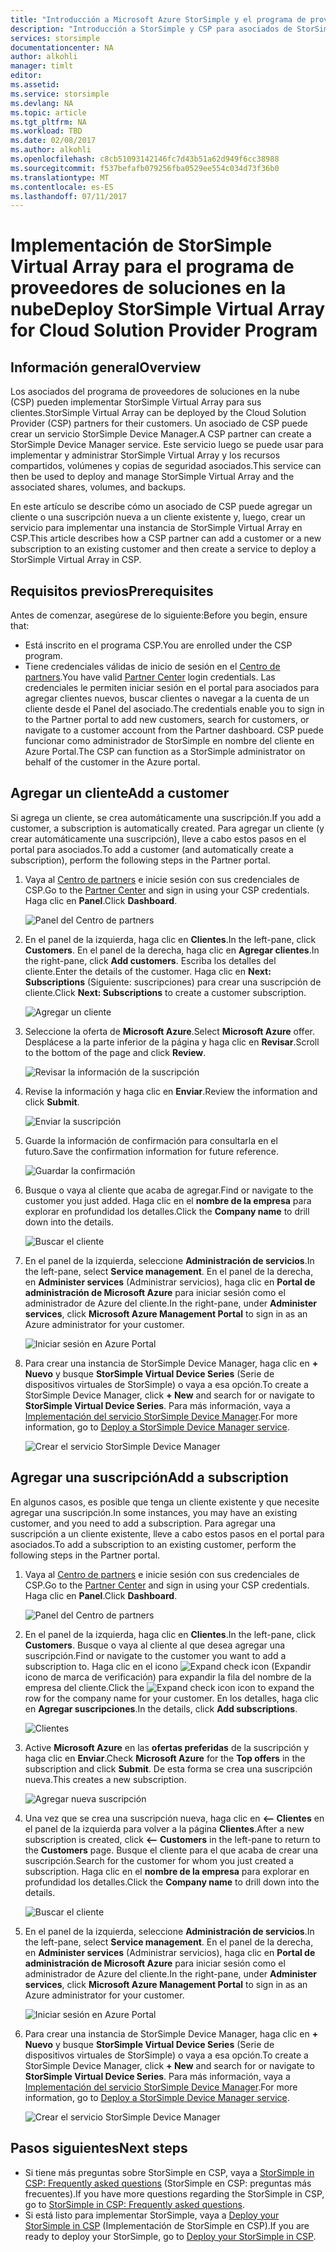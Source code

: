 ```yaml
---
title: "Introducción a Microsoft Azure StorSimple y el programa de proveedores de soluciones en la nube | Microsoft Docs"
description: "Introducción a StorSimple y CSP para asociados de StorSimple."
services: storsimple
documentationcenter: NA
author: alkohli
manager: timlt
editor: 
ms.assetid: 
ms.service: storsimple
ms.devlang: NA
ms.topic: article
ms.tgt_pltfrm: NA
ms.workload: TBD
ms.date: 02/08/2017
ms.author: alkohli
ms.openlocfilehash: c8cb51093142146fc7d43b51a62d949f6cc38988
ms.sourcegitcommit: f537befafb079256fba0529ee554c034d73f36b0
ms.translationtype: MT
ms.contentlocale: es-ES
ms.lasthandoff: 07/11/2017
---
```

# <a name="deploy-storsimple-virtual-array-for-cloud-solution-provider-program"></a><span data-ttu-id="8b063-103">Implementación de StorSimple Virtual Array para el programa de proveedores de soluciones en la nube</span><span class="sxs-lookup"><span data-stu-id="8b063-103">Deploy StorSimple Virtual Array for Cloud Solution Provider Program</span></span>

## <a name="overview"></a><span data-ttu-id="8b063-104">Información general</span><span class="sxs-lookup"><span data-stu-id="8b063-104">Overview</span></span>

<span data-ttu-id="8b063-105">Los asociados del programa de proveedores de soluciones en la nube (CSP) pueden implementar StorSimple Virtual Array para sus clientes.</span><span class="sxs-lookup"><span data-stu-id="8b063-105">StorSimple Virtual Array can be deployed by the Cloud Solution Provider (CSP) partners for their customers.</span></span> <span data-ttu-id="8b063-106">Un asociado de CSP puede crear un servicio StorSimple Device Manager.</span><span class="sxs-lookup"><span data-stu-id="8b063-106">A CSP partner can create a StorSimple Device Manager service.</span></span> <span data-ttu-id="8b063-107">Este servicio luego se puede usar para implementar y administrar StorSimple Virtual Array y los recursos compartidos, volúmenes y copias de seguridad asociados.</span><span class="sxs-lookup"><span data-stu-id="8b063-107">This service can then be used to deploy and manage StorSimple Virtual Array and the associated shares, volumes, and backups.</span></span>

<span data-ttu-id="8b063-108">En este artículo se describe cómo un asociado de CSP puede agregar un cliente o una suscripción nueva a un cliente existente y, luego, crear un servicio para implementar una instancia de StorSimple Virtual Array en CSP.</span><span class="sxs-lookup"><span data-stu-id="8b063-108">This article describes how a CSP partner can add a customer or a new subscription to an existing customer and then create a service to deploy a StorSimple Virtual Array in CSP.</span></span>

## <a name="prerequisites"></a><span data-ttu-id="8b063-109">Requisitos previos</span><span class="sxs-lookup"><span data-stu-id="8b063-109">Prerequisites</span></span>

<span data-ttu-id="8b063-110">Antes de comenzar, asegúrese de lo siguiente:</span><span class="sxs-lookup"><span data-stu-id="8b063-110">Before you begin, ensure that:</span></span>

- <span data-ttu-id="8b063-111">Está inscrito en el programa CSP.</span><span class="sxs-lookup"><span data-stu-id="8b063-111">You are enrolled under the CSP program.</span></span>
- <span data-ttu-id="8b063-112">Tiene credenciales válidas de inicio de sesión en el [Centro de partners](http://partnercenter.microsoft.com/).</span><span class="sxs-lookup"><span data-stu-id="8b063-112">You have valid [Partner Center](http://partnercenter.microsoft.com/) login credentials.</span></span> <span data-ttu-id="8b063-113">Las credenciales le permiten iniciar sesión en el portal para asociados para agregar clientes nuevos, buscar clientes o navegar a la cuenta de un cliente desde el Panel del asociado.</span><span class="sxs-lookup"><span data-stu-id="8b063-113">The credentials enable you to sign in to the Partner portal to add new customers, search for customers, or navigate to a customer account from the Partner dashboard.</span></span> <span data-ttu-id="8b063-114">CSP puede funcionar como administrador de StorSimple en nombre del cliente en Azure Portal.</span><span class="sxs-lookup"><span data-stu-id="8b063-114">The CSP can function as a StorSimple administrator on behalf of the customer in the Azure portal.</span></span>
                             
## <a name="add-a-customer"></a><span data-ttu-id="8b063-115">Agregar un cliente</span><span class="sxs-lookup"><span data-stu-id="8b063-115">Add a customer</span></span>

<span data-ttu-id="8b063-116">Si agrega un cliente, se crea automáticamente una suscripción.</span><span class="sxs-lookup"><span data-stu-id="8b063-116">If you add a customer, a subscription is automatically created.</span></span> <span data-ttu-id="8b063-117">Para agregar un cliente (y crear automáticamente una suscripción), lleve a cabo estos pasos en el portal para asociados.</span><span class="sxs-lookup"><span data-stu-id="8b063-117">To add a customer (and automatically create a subscription), perform the following steps in the Partner portal.</span></span>

1. <span data-ttu-id="8b063-118">Vaya al [Centro de partners](http://partnercenter.microsoft.com/) e inicie sesión con sus credenciales de CSP.</span><span class="sxs-lookup"><span data-stu-id="8b063-118">Go to the [Partner Center](http://partnercenter.microsoft.com/) and sign in using your CSP credentials.</span></span> <span data-ttu-id="8b063-119">Haga clic en **Panel**.</span><span class="sxs-lookup"><span data-stu-id="8b063-119">Click **Dashboard**.</span></span>

     ![Panel del Centro de partners](./media/storsimple-partner-csp-deploy/image1.png)
                              
2. <span data-ttu-id="8b063-121">En el panel de la izquierda, haga clic en **Clientes**.</span><span class="sxs-lookup"><span data-stu-id="8b063-121">In the left-pane, click **Customers**.</span></span> <span data-ttu-id="8b063-122">En el panel de la derecha, haga clic en **Agregar clientes**.</span><span class="sxs-lookup"><span data-stu-id="8b063-122">In the right-pane, click **Add customers**.</span></span> <span data-ttu-id="8b063-123">Escriba los detalles del cliente.</span><span class="sxs-lookup"><span data-stu-id="8b063-123">Enter the details of the customer.</span></span> <span data-ttu-id="8b063-124">Haga clic en **Next: Subscriptions** (Siguiente: suscripciones) para crear una suscripción de cliente.</span><span class="sxs-lookup"><span data-stu-id="8b063-124">Click **Next: Subscriptions** to create a customer subscription.</span></span>

    ![Agregar un cliente](./media/storsimple-partner-csp-deploy/image2.png)

3.  <span data-ttu-id="8b063-126">Seleccione la oferta de **Microsoft Azure**.</span><span class="sxs-lookup"><span data-stu-id="8b063-126">Select **Microsoft Azure** offer.</span></span> <span data-ttu-id="8b063-127">Desplácese a la parte inferior de la página y haga clic en **Revisar**.</span><span class="sxs-lookup"><span data-stu-id="8b063-127">Scroll to the bottom of the page and click **Review**.</span></span>

    ![Revisar la información de la suscripción](./media/storsimple-partner-csp-deploy/image3.png)
                              
4. <span data-ttu-id="8b063-129">Revise la información y haga clic en **Enviar**.</span><span class="sxs-lookup"><span data-stu-id="8b063-129">Review the information and click **Submit**.</span></span>

    ![Enviar la suscripción](./media/storsimple-partner-csp-deploy/image4.png)

5. <span data-ttu-id="8b063-131">Guarde la información de confirmación para consultarla en el futuro.</span><span class="sxs-lookup"><span data-stu-id="8b063-131">Save the confirmation information for future reference.</span></span>

    ![Guardar la confirmación](./media/storsimple-partner-csp-deploy/image5.png)

6. <span data-ttu-id="8b063-133">Busque o vaya al cliente que acaba de agregar.</span><span class="sxs-lookup"><span data-stu-id="8b063-133">Find or navigate to the customer you just added.</span></span> <span data-ttu-id="8b063-134">Haga clic en el **nombre de la empresa** para explorar en profundidad los detalles.</span><span class="sxs-lookup"><span data-stu-id="8b063-134">Click the **Company name** to drill down into the details.</span></span>

    ![Buscar el cliente](./media/storsimple-partner-csp-deploy/image6.png)  

7. <span data-ttu-id="8b063-136">En el panel de la izquierda, seleccione **Administración de servicios**.</span><span class="sxs-lookup"><span data-stu-id="8b063-136">In the left-pane, select **Service management**.</span></span> <span data-ttu-id="8b063-137">En el panel de la derecha, en **Administer services** (Administrar servicios), haga clic en **Portal de administración de Microsoft Azure** para iniciar sesión como el administrador de Azure del cliente.</span><span class="sxs-lookup"><span data-stu-id="8b063-137">In the right-pane, under **Administer services**, click **Microsoft Azure Management Portal** to sign in as an Azure administrator for your customer.</span></span>

    ![Iniciar sesión en Azure Portal](./media/storsimple-partner-csp-deploy/image9.png)

8. <span data-ttu-id="8b063-139">Para crear una instancia de StorSimple Device Manager, haga clic en **+ Nuevo** y busque **StorSimple Virtual Device Series** (Serie de dispositivos virtuales de StorSimple) o vaya a esa opción.</span><span class="sxs-lookup"><span data-stu-id="8b063-139">To create a StorSimple Device Manager, click **+ New** and search for or navigate to **StorSimple Virtual Device Series**.</span></span> <span data-ttu-id="8b063-140">Para más información, vaya a [Implementación del servicio StorSimple Device Manager](storsimple-virtual-array-manage-service.md).</span><span class="sxs-lookup"><span data-stu-id="8b063-140">For more information, go to [Deploy a StorSimple Device Manager service](storsimple-virtual-array-manage-service.md).</span></span>

    ![Crear el servicio StorSimple Device Manager](./media/storsimple-partner-csp-deploy/image8.png)


## <a name="add-a-subscription"></a><span data-ttu-id="8b063-142">Agregar una suscripción</span><span class="sxs-lookup"><span data-stu-id="8b063-142">Add a subscription</span></span>

<span data-ttu-id="8b063-143">En algunos casos, es posible que tenga un cliente existente y que necesite agregar una suscripción.</span><span class="sxs-lookup"><span data-stu-id="8b063-143">In some instances, you may have an existing customer, and you need to add a subscription.</span></span> <span data-ttu-id="8b063-144">Para agregar una suscripción a un cliente existente, lleve a cabo estos pasos en el portal para asociados.</span><span class="sxs-lookup"><span data-stu-id="8b063-144">To add a subscription to an existing customer, perform the following steps in the Partner portal.</span></span>

1. <span data-ttu-id="8b063-145">Vaya al [Centro de partners](http://partnercenter.microsoft.com/) e inicie sesión con sus credenciales de CSP.</span><span class="sxs-lookup"><span data-stu-id="8b063-145">Go to the [Partner Center](http://partnercenter.microsoft.com/) and sign in using your CSP credentials.</span></span> <span data-ttu-id="8b063-146">Haga clic en **Panel**.</span><span class="sxs-lookup"><span data-stu-id="8b063-146">Click **Dashboard**.</span></span>

     ![Panel del Centro de partners](./media/storsimple-partner-csp-deploy/image1.png)
                              
2. <span data-ttu-id="8b063-148">En el panel de la izquierda, haga clic en **Clientes**.</span><span class="sxs-lookup"><span data-stu-id="8b063-148">In the left-pane, click **Customers**.</span></span> <span data-ttu-id="8b063-149">Busque o vaya al cliente al que desea agregar una suscripción.</span><span class="sxs-lookup"><span data-stu-id="8b063-149">Find or navigate to the customer you want to add a subscription to.</span></span> <span data-ttu-id="8b063-150">Haga clic en el icono ![Expand check icon](./media/storsimple-partner-csp-deploy/expand_pane_icon.png) (Expandir icono de marca de verificación) para expandir la fila del nombre de la empresa del cliente.</span><span class="sxs-lookup"><span data-stu-id="8b063-150">Click the ![Expand check icon](./media/storsimple-partner-csp-deploy/expand_pane_icon.png) icon to expand the row for the company name for your customer.</span></span> <span data-ttu-id="8b063-151">En los detalles, haga clic en **Agregar suscripciones**.</span><span class="sxs-lookup"><span data-stu-id="8b063-151">In the details, click **Add subscriptions**.</span></span>

    ![Clientes](./media/storsimple-partner-csp-deploy/image10.png)

3. <span data-ttu-id="8b063-153">Active **Microsoft Azure** en las **ofertas preferidas** de la suscripción y haga clic en **Enviar**.</span><span class="sxs-lookup"><span data-stu-id="8b063-153">Check **Microsoft Azure** for the **Top offers** in the subscription and click **Submit**.</span></span> <span data-ttu-id="8b063-154">De esta forma se crea una suscripción nueva.</span><span class="sxs-lookup"><span data-stu-id="8b063-154">This creates a new subscription.</span></span>

    ![Agregar nueva suscripción](./media/storsimple-partner-csp-deploy/image11.png)

6. <span data-ttu-id="8b063-156">Una vez que se crea una suscripción nueva, haga clic en **<-- Clientes** en el panel de la izquierda para volver a la página **Clientes**.</span><span class="sxs-lookup"><span data-stu-id="8b063-156">After a new subscription is created, click **<-- Customers** in the left-pane to return to the **Customers** page.</span></span> <span data-ttu-id="8b063-157">Busque el cliente para el que acaba de crear una suscripción.</span><span class="sxs-lookup"><span data-stu-id="8b063-157">Search for the customer for whom you just created a subscription.</span></span> <span data-ttu-id="8b063-158">Haga clic en el **nombre de la empresa** para explorar en profundidad los detalles.</span><span class="sxs-lookup"><span data-stu-id="8b063-158">Click the **Company name** to drill down into the details.</span></span>

    ![Buscar el cliente](./media/storsimple-partner-csp-deploy/image6.png)  

7. <span data-ttu-id="8b063-160">En el panel de la izquierda, seleccione **Administración de servicios**.</span><span class="sxs-lookup"><span data-stu-id="8b063-160">In the left-pane, select **Service management**.</span></span> <span data-ttu-id="8b063-161">En el panel de la derecha, en **Administer services** (Administrar servicios), haga clic en **Portal de administración de Microsoft Azure** para iniciar sesión como el administrador de Azure del cliente.</span><span class="sxs-lookup"><span data-stu-id="8b063-161">In the right-pane, under **Administer services**, click **Microsoft Azure Management Portal** to sign in as an Azure administrator for your customer.</span></span>

    ![Iniciar sesión en Azure Portal](./media/storsimple-partner-csp-deploy/image9.png)

8. <span data-ttu-id="8b063-163">Para crear una instancia de StorSimple Device Manager, haga clic en **+ Nuevo** y busque **StorSimple Virtual Device Series** (Serie de dispositivos virtuales de StorSimple) o vaya a esa opción.</span><span class="sxs-lookup"><span data-stu-id="8b063-163">To create a StorSimple Device Manager, click **+ New** and search for or navigate to **StorSimple Virtual Device Series**.</span></span> <span data-ttu-id="8b063-164">Para más información, vaya a [Implementación del servicio StorSimple Device Manager](storsimple-virtual-array-manage-service.md).</span><span class="sxs-lookup"><span data-stu-id="8b063-164">For more information, go to [Deploy a StorSimple Device Manager service](storsimple-virtual-array-manage-service.md).</span></span>

    ![Crear el servicio StorSimple Device Manager](./media/storsimple-partner-csp-deploy/image8.png)

## <a name="next-steps"></a><span data-ttu-id="8b063-166">Pasos siguientes</span><span class="sxs-lookup"><span data-stu-id="8b063-166">Next steps</span></span>

- <span data-ttu-id="8b063-167">Si tiene más preguntas sobre StorSimple en CSP, vaya a [StorSimple in CSP: Frequently asked questions](storsimple-partner-csp-faq.md) (StorSimple en CSP: preguntas más frecuentes).</span><span class="sxs-lookup"><span data-stu-id="8b063-167">If you have more questions regarding the StorSimple in CSP, go to [StorSimple in CSP: Frequently asked questions](storsimple-partner-csp-faq.md).</span></span>
- <span data-ttu-id="8b063-168">Si está listo para implementar StorSimple, vaya a [Deploy your StorSimple in CSP](storsimple-partner-csp-deploy.md) (Implementación de StorSimple en CSP).</span><span class="sxs-lookup"><span data-stu-id="8b063-168">If you are ready to deploy your StorSimple, go to [Deploy your StorSimple in CSP](storsimple-partner-csp-deploy.md).</span></span>
